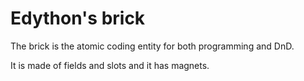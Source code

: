 # Edython's brick

The brick is the atomic coding entity for both programming and DnD.

It is made of fields and slots and it has magnets.
